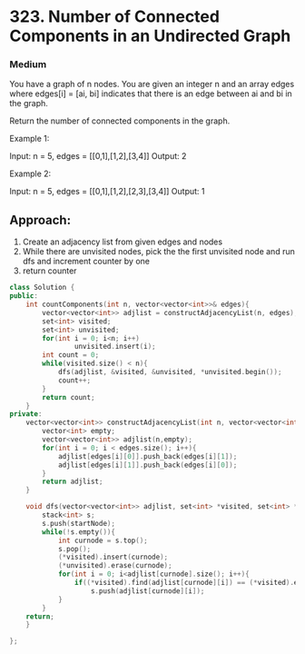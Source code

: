 # 323. Number of Connected Components in an Undirected Graph
### Medium

You have a graph of n nodes. You are given an integer n and an array edges where edges[i] = [ai, bi] indicates that there is an edge between ai and bi in the graph.

Return the number of connected components in the graph.


Example 1:

Input: n = 5, edges = [[0,1],[1,2],[3,4]]
Output: 2

Example 2:

Input: n = 5, edges = [[0,1],[1,2],[2,3],[3,4]]
Output: 1

## Approach:
1) Create an adjacency list from given edges and nodes
2) While there are unvisited nodes, pick the the first unvisited node and run dfs and increment counter by one
3) return counter

```cpp
class Solution {
public:
    int countComponents(int n, vector<vector<int>>& edges){
        vector<vector<int>> adjlist = constructAdjacencyList(n, edges);
        set<int> visited;
        set<int> unvisited;
        for(int i = 0; i<n; i++)
                unvisited.insert(i);
        int count = 0;
        while(visited.size() < n){
            dfs(adjlist, &visited, &unvisited, *unvisited.begin());
            count++;
        }
        return count;
    }
private:
    vector<vector<int>> constructAdjacencyList(int n, vector<vector<int>> edges){
        vector<int> empty;
        vector<vector<int>> adjlist(n,empty);
        for(int i = 0; i < edges.size(); i++){
            adjlist[edges[i][0]].push_back(edges[i][1]);
            adjlist[edges[i][1]].push_back(edges[i][0]);
        }    
        return adjlist;
    }

    void dfs(vector<vector<int>> adjlist, set<int> *visited, set<int> *unvisited, int startNode){
        stack<int> s;
        s.push(startNode);
        while(!s.empty()){
            int curnode = s.top();
            s.pop();
            (*visited).insert(curnode);
            (*unvisited).erase(curnode);
            for(int i = 0; i<adjlist[curnode].size(); i++){
                if((*visited).find(adjlist[curnode][i]) == (*visited).end()) 
                    s.push(adjlist[curnode][i]);
            }
        }
    return;
    }

};

```
